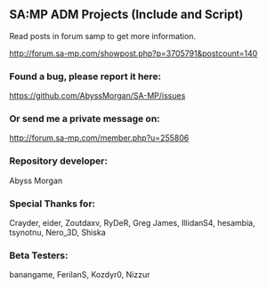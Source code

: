 ## SA:MP ADM Projects (Include and Script)

Read posts in forum samp to get more information.

http://forum.sa-mp.com/showpost.php?p=3705791&postcount=140


### Found a bug, please report it here:

https://github.com/AbyssMorgan/SA-MP/issues


### Or send me a private message on:

http://forum.sa-mp.com/member.php?u=255806


### Repository developer:

Abyss Morgan


### Special Thanks for:

Crayder, eider, Zoutdaxv, RyDeR, Greg James, IllidanS4, hesambia, tsynotnu, Nero_3D, Shiska


### Beta Testers:

banangame, FerilanS, Kozdyr0, Nizzur